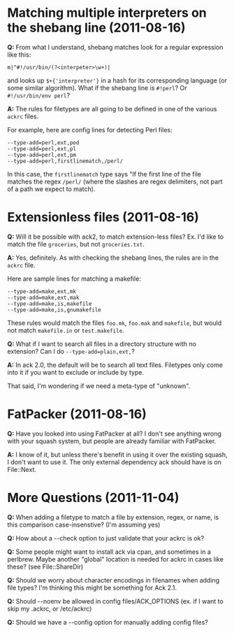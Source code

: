 # Matching multiple interpreters on the shebang line (2011-08-16)

**Q:** From what I understand, shebang matches look for a regular expression
like this:

    m|^#!/usr/bin/(?<interpeter>\w+)|

and looks up `$+{'interpreter'}` in a hash for its corresponding
language (or some similar algorithm).  What if the shebang line is
`#!perl`? Or `#!/usr/bin/env perl`?

**A:** The rules for filetypes are all going to be defined in one of the various `ackrc` files.

For example, here are config lines for detecting Perl files:

    --type-add=perl,ext,pod
    --type-add=perl,ext,pl
    --type-add=perl,ext,pm
    --type-add=perl,firstlinematch,/perl/

In this case, the `firstlinematch` type says "If the first line of
the file matches the regex `/perl/` (where the slashes are regex
delimiters, not part of a path we expect to match).

# Extensionless files (2011-08-16)

**Q:** Will it be possible with ack2, to match extension-less files? Ex.
I'd like to match the file `groceries`, but not `groceries.txt`.

**A:** Yes, definitely.  As with checking the shebang lines, the rules are in the `ackrc` file.

Here are sample lines for matching a makefile:

    --type-add=make,ext,mk
    --type-add=make,ext,mak
    --type-add=make,is,makefile
    --type-add=make,is,gnumakefile

These rules would match the files `foo.mk`, `foo.mak` and `makefile`,
but would not match `makefile.in` or `test.makefile`.

**Q:** What if I want to search all files in a directory structure with no extension?  Can
I do `--type-add=plain,ext,`?

**A:** In ack 2.0, the default will be to search all text files.
Filetypes only come into it if you want to exclude or include by
type.

That said, I'm wondering if we need a meta-type of "unknown".

# FatPacker (2011-08-16)

**Q:** Have you looked into using FatPacker at all?  I don't see
anything wrong with your squash system, but people are already
familiar with FatPacker.

**A:** I know of it, but unless there's benefit in using it over
the existing squash, I don't want to use it.  The only external
dependency ack should have is on File::Next.

# More Questions (2011-11-04)

**Q:** When adding a filetype to match a file by extension, regex, or name,
is this comparison case-insenstive? (I'm assuming yes)

**Q:** How about a --check option to just validate that your ackrc is ok?

**Q:** Some people might want to install ack via cpan, and sometimes in a perlbrew.  Maybe
another "global" location is needed for ackrc in cases like these? (see File::ShareDir)

**Q:** Should we worry about character encodings in filenames when adding file types? I'm thinking
this might be something for Ack 2.1.

**Q:** Should --noenv be allowed in config files/ACK\_OPTIONS (ex. if I want to skip my .ackrc, or /etc/ackrc)

**Q:** Should we have a --config option for manually adding config files?
